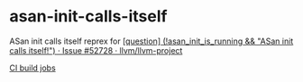 # asan-init-calls-itself
ASan init calls itself reprex for [[question] (!asan_init_is_running && "ASan init calls itself!") · Issue #52728 · llvm/llvm-project](https://github.com/llvm/llvm-project/issues/52728)

[CI build jobs](https://dev.azure.com/elies/elies/_build?definitionId=4&_a=summary)
